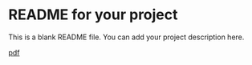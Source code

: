 # README for your project 

This is a blank README file. You can add your project description here.

[pdf](main.pdf)